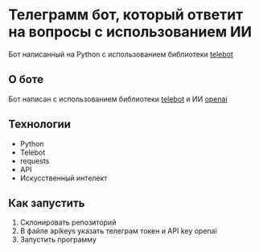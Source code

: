 # Телеграмм бот, который ответит на вопросы с использованием ИИ
Бот написанный на Python с использованием библиотеки [telebot](https://github.com/eternnoir/pyTelegramBotAPI)

## О боте
Бот написан с использованием библиотеки [telebot](https://github.com/eternnoir/pyTelegramBotAPI) и ИИ [openai](openai.com)

## Технологии
* Python
* Telebot
* requests
* API
* Искусственный интелект

## Как запустить 
1. Склонировать репозиторий
2. В файле apikeys указать телеграм токен и API key openai
3. Запустить программу
